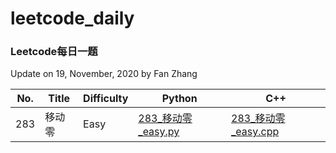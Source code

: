 # leetcode_daily
### Leetcode每日一题

Update on 19, November, 2020 by Fan Zhang

| No. | Title | Difficulty | Python | C++ |
| --- | ----- | ---------- | ------ | --- |
| 283 | 移动零 | Easy | [283_移动零_easy.py](./python/283_移动零_easy.py) | [283_移动零_easy.cpp](./cpp/283_移动零_easy.cpp) |